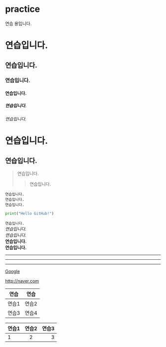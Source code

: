 # practice
연습 용입니다.
# 연습입니다.
## 연습입니다.
### 연습입니다.
#### 연습입니다.
##### 연습입니다.
###### 연습입니다.
연습입니다.
===
연습입니다.
---
>연습입니다.
>>연습입니다.
~~~
연습입니다.
연습입니다.
연습입니다.
~~~
```python
print("Hello GitHub!")
```
`연습입니다.`  
*연습입니다.*  
_연습입니다._  
**연습입니다.**  
__연습입니다.__

---
***
___
[Google](http://www.google.co.kr)  

<http://naver.com>  

연습 | 연습
-----|-----
연습1|연습2
연습3|연습4

|연습1|연습2|연습3|
|:----|:---:|---:|
|1 | 2 | 3
